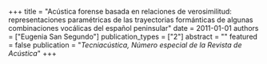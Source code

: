 +++
title = "Acústica forense basada en relaciones de verosimilitud: representaciones paramétricas de las trayectorias formánticas de algunas combinaciones vocálicas del español peninsular"
date = 2011-01-01
authors = ["Eugenia San Segundo"]
publication_types = ["2"]
abstract = ""
featured = false
publication = "*Tecniacústica, Número especial de la Revista de Acústica*"
+++

